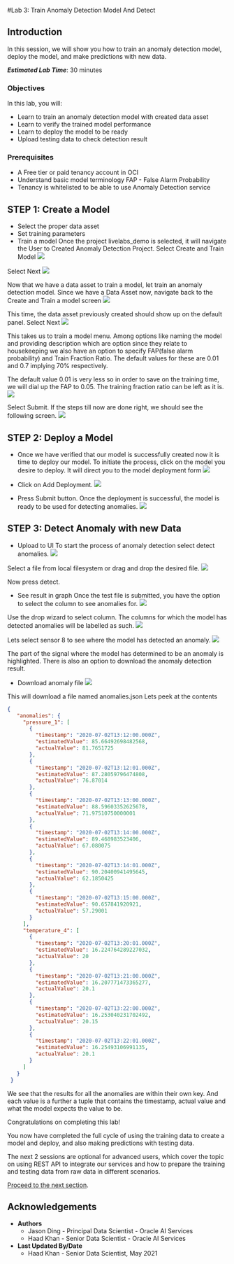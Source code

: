 #Lab 3: Train Anomaly Detection Model And Detect

## Introduction

In this session, we will show you how to train an anomaly detection model, deploy the model, and make predictions with new data.

***Estimated Lab Time***: 30 minutes

### Objectives

In this lab, you will:
- Learn to train an anomaly detection model with created data asset
- Learn to verify the trained model performance
- Learn to deploy the model to be ready
- Upload testing data to check detection result

### Prerequisites
- A Free tier or paid tenancy account in OCI
- Understand basic model terminology FAP - False Alarm Probability
- Tenancy is whitelisted to be able to use Anomaly Detection service


## **STEP 1:** Create a Model
* Select the proper data asset
* Set training parameters
* Train a model
Once the project livelabs_demo is selected, it will navigate the User to Created Anomaly Detection Project. Select Create and Train Model
![](../images/5_create_a_new_model.png " ")

Select Next
![](../images/create_a_new_data_asset.png " ")

Now that we have a data asset to train a model, let train an anomaly detection model. Since we have a Data Asset now, navigate back to the Create and Train a model screen
![](../images/5_create_a_new_model.png " ")

This time, the data asset previously created should show up on the default panel. Select Next
![](../images/choose_an_existing_dataset.png " ")

This takes us to train a model menu. Among options like naming the model and providing description which are option since they relate to housekeeping we also have an option to specify FAP(false alarm probability) and Train Fraction Ratio. The default values for these are 0.01 and 0.7 implying 70% respectively.

The default value 0.01 is very less so in order to save on the training time, we will dial up the FAP to 0.05. The training fraction ratio can be left as it is.
![](../images/create_and_train_model.png " ")

Select Submit. If the steps till now are done right, we should see the following screen.
![](../images/model_creation.png " ")

## **STEP 2:** Deploy a Model
* Once we have verified that our model is successfully created now it is time to deploy our model. To initiate the process, click on the model you desire to deploy. It will direct you to the model deployment form
![](../images/add_deployment.png " ")

* Click on Add Deployment.
![](../images/add_deployment_form.png " ")

* Press Submit button. Once the deployment is successful, the model is ready to be used for detecting anomalies.
![](../images/detect_anomalies.png " ")

## **STEP 3:** Detect Anomaly with new Data

* Upload to UI
To start the  process of anomaly detection select detect anomalies.
![](../images/upload_data.png " ")

Select a file from local filesystem or drag and drop the desired file.
![](../images/detect_anomalies_result.png " ")

Now press detect.

* See result in graph
Once the test file is submitted, you have the option to select the column to see anomalies for.
![](../images/select_column.png " ")

Use the drop wizard to select column. The columns for which the model has detected anomalies will be labelled as such.
![](../images/select_column_drop.png " ")

 Lets select sensor 8 to see where the model has detected an anomaly.
 ![](../images/graph.png " ")

The part of the signal where the model has determined to be an anomaly is highlighted. There is also an option to download the anomaly detection result.

* Download anomaly file
 ![](../images/graph_highlighted.png " ")

This will download a file named anomalies.json Lets peek at the contents
 ```json
 {
    "anomalies": {
      "pressure_1": [
        {
          "timestamp": "2020-07-02T13:12:00.000Z",
          "estimatedValue": 85.66492698482568,
          "actualValue": 81.7651725
        },
        {
          "timestamp": "2020-07-02T13:12:01.000Z",
          "estimatedValue": 87.28059796474808,
          "actualValue": 76.87014
        },
        {
          "timestamp": "2020-07-02T13:13:00.000Z",
          "estimatedValue": 88.59603352625678,
          "actualValue": 71.97510750000001
        },
        {
          "timestamp": "2020-07-02T13:14:00.000Z",
          "estimatedValue": 89.468983523406,
          "actualValue": 67.080075
        },
        {
          "timestamp": "2020-07-02T13:14:01.000Z",
          "estimatedValue": 90.20400941495645,
          "actualValue": 62.1850425
        },
        {
          "timestamp": "2020-07-02T13:15:00.000Z",
          "estimatedValue": 90.657841920921,
          "actualValue": 57.29001
        }
      ],
      "temperature_4": [
        {
          "timestamp": "2020-07-02T13:20:01.000Z",
          "estimatedValue": 16.224764289227032,
          "actualValue": 20
        },
        {
          "timestamp": "2020-07-02T13:21:00.000Z",
          "estimatedValue": 16.207771473365277,
          "actualValue": 20.1
        },
        {
          "timestamp": "2020-07-02T13:22:00.000Z",
          "estimatedValue": 16.253040231702492,
          "actualValue": 20.15
        },
        {
          "timestamp": "2020-07-02T13:22:01.000Z",
          "estimatedValue": 16.25493106991135,
          "actualValue": 20.1
        }
      ]
    }
  }

 ```

We see that the results for all the anomalies are within their own key. And each value is a further a tuple that contains the timestamp, actual value and what the model expects the value to be.

Congratulations on completing this lab!

You now have completed the full cycle of using the training data to create a model and deploy, and also making predictions with testing data.

The next 2 sessions are optional for advanced users, which cover the topic on using REST API to integrate our services and how to prepare the training and testing data from raw data in different scenarios.

[Proceed to the next section](#next).

## Acknowledgements

* **Authors**
    * Jason Ding - Principal Data Scientist - Oracle AI Services
    * Haad Khan - Senior Data Scientist - Oracle AI Services
* **Last Updated By/Date**
    * Haad Khan - Senior Data Scientist, May 2021
